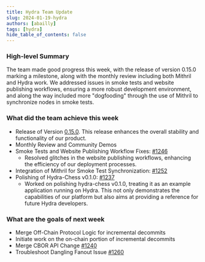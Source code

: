 ```yaml
---
title: Hydra Team Update
slug: 2024-01-19-hydra
authors: [abailly]
tags: [hydra]
hide_table_of_contents: false
---
```


### High-level Summary

The team made good progress this week, with the release of version
0.15.0 marking a milestone, along with the monthly review including
both Mithril and Hydra work.  We addressed issues in smoke tests and
website publishing workflows, ensuring a more robust development
environment, and along the way included more "dogfooding" through the
use of Mithril to synchronize nodes in smoke tests.

### What did the team achieve this week

- Release of Version
   [0.15.0](https://github.com/input-output-hk/hydra/releases/tag/0.15.0). This
   release enhances the overall stability and functionality of our
   product.
- Monthly Review and Community Demos
- Smoke Tests and Website Publishing Workflow Fixes: [#1246](https://github.com/input-output-hk/hydra/pull/1246)
  - Resolved glitches in the website publishing workflows, enhancing
    the efficiency of our deployment processes.
- Integration of Mithril for Smoke Test Synchronization:  [#1252](https://github.com/input-output-hk/hydra/pull/1252)
- Polishing of Hydra-Chess v0.1.0: [#1237](https://github.com/input-output-hk/hydra/issues/1237)
  - Worked on polishing hydra-chess v0.1.0, treating it as an example
    application running on Hydra. This not only demonstrates the
    capabilities of our platform but also aims at providing a reference for future Hydra
    developers.

### What are the goals of next week

- Merge Off-Chain Protocol Logic for incremental decommits
- Initiate work on the on-chain portion of incremental decommits
- Merge CBOR API Change [#1240](https://github.com/input-output-hk/hydra/pull/1240)
- Troubleshoot Dangling Fanout Issue [#1260](https://github.com/input-output-hk/hydra/issues/1260)
